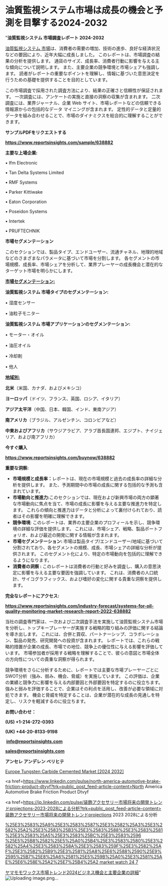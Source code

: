 # 油質監視システム市場は成長の機会と予測を目撃する2024-2032

"<strong>油質監視システム 市場調査レポート 2024-2032</strong>

<a href=https://www.reportsinsights.com/sample/638882>油質監視システム 市場</a>は、消費者の需要の増加、技術の進歩、良好な経済状況などの要因により、近年大幅に成長しました。 このレポートは、市場調査の結果の分析を提供します。 通貨のサイズ、成長率、消費者行動に影響を与える主な傾向について説明します。 また、主要企業の競争環境と市場シェアも強調します。 読者がレポートの重要なポイントを理解し、情報に基づいた意思決定を行うための基礎を提供することを目的としています。

この市場調査で採用された調査方法により、結果の正確さと信頼性が保証されます。 一次調査には、アンケートの実施と直接の洞察の収集が含まれます。 二次調査には、業界ジャーナル、企業 Web サイト、市場レポートなどの信頼できる情報源からの包括的なデータ マイニングが含まれます。 定性的データと定量的データを組み合わせることで、市場のダイナミクスを総合的に理解することができます。

<strong><b>サンプルPDFをリクエストする</b></strong>

<a href=https://www.reportsinsights.com/sample/638882><strong><u>https://www.reportsinsights.com/sample/638882</u></strong></a>

<strong>主要な上場企業:</strong>

• Ifm Electronic

• Tan Delta Systems Limited

• RMF Systems

• Parker Kittiwake

• Eaton Corporation

• Poseidon Systems

• Intertek

• PRUFTECHNIK

<strong>市場セグメンテーション</strong>

このセクションでは、製品タイプ、エンドユーザー、流通チャネル、地理的地域などのさまざまなパラメータに基づいて市場を分割します。 各セグメントの市場規模、成長率、市場シェアを分析して、業界プレーヤーの成長機会と潜在的なターゲット市場を明らかにします。

<strong><u>市場セグメンテーション</u></strong><strong><u>:</u></strong>

<strong>油質監視システム 市場タイプのセグメンテーション:</strong>

• 湿度センサー

• 油粒子モニター

<strong>油質監視システム 市場アプリケーションのセグメンテーション:</strong>

• モーター・オイル

• 油圧オイル

• 冷却剤

• 他人

<strong><u>地域別</u></strong><strong><u>:</u></strong>

<strong>北米</strong>（米国、カナダ、およびメキシコ）

<strong>ヨーロッパ</strong>（ドイツ、フランス、英国、ロシア、イタリア）

<strong>アジア太平洋</strong>（中国、日本、韓国、インド、東南アジア）

<strong>南アメリカ</strong>（ブラジル、アルゼンチン、コロンビアなど）

<strong>中東およびアフリカ</strong>（サウジアラビア、アラブ首長国連邦、エジプト、ナイジェリア、および南アフリカ）

<strong>今すぐ購入</strong>

<a href=https://www.reportsinsights.com/buynow/638882><strong><u>https://www.reportsinsights.com/buynow/638882</u></strong></a>

<strong>重要な洞察:</strong>
<ul>
  <li><strong>市場規模と成長率：</strong>レポートは、現在の市場規模と過去の成長率の詳細な分析を提供します。 また、予測期間中の市場の成長に関する包括的な予測も含まれています。</li>
  <li><strong>市場動向と推進力:</strong>このセクションでは、現在および新興市場の両方の顕著な市場動向に焦点を当て、市場の成長に影響を与える主要な推進力を特定します。 これらの傾向と推進力はデータと分析によって裏付けられており、読者はその影響を明確に理解できます。</li>
  <li><strong>競争環境</strong>: このレポートは、業界の主要企業のプロフィールを示し、競争環境の詳細な評価を提供します。 これには、市場シェア、戦略、製品ポートフォリオ、および最近の開発に関する情報が含まれます。</li>
  <li><strong>市場セグメンテーション: </strong>市場は製品タイプ/エンドユーザー/地域に基づいて分割されており、各セグメントの規模、成長、市場シェアの詳細な分析が提供されます。 このセグメント化により、特定の市場動向を包括的に理解できるようになります。</li>
  <li><strong>消費者の洞察 : </strong>このレポートは消費者の行動と好みを調査し、購入の意思決定に影響を与える主要な要因を強調しています。 これは、消費者の人口統計、サイコグラフィックス、および嗜好の変化に関する貴重な洞察を提供します。</li>
</ul>
<strong>完全なレポートにアクセス:</strong>

<a href=https://www.reportsinsights.com/industry-forecast/systems-for-oil-quality-monitoring-market-research-report-2022-638882><strong><u><b>https://www.reportsinsights.com/industry-forecast/systems-for-oil-quality-monitoring-market-research-report-2022-638882</b></u></strong></a>

当社の調査専門家は、一次および二次調査手法を実施して油質監視システム市場を分析し、トップキープレーヤーが実施する戦略的取り組みの評価に関する結論を導き出します。 これには、合併と買収、パートナーシップ、コラボレーション、製品の発売、研究開発への投資が含まれます。 レポートでは、これらの戦略的措置が企業の成長、市場での地位、競争上の優位性に与える影響を評価しています。 市場参加者が採用する戦略を理解することで、彼らの意図と市場全体の方向性についての貴重な洞察が得られます。

競争環境をさらに分析するために、レポートでは主要な市場プレーヤーごとにSWOT分析（強み、弱み、機会、脅威）を実施しています。 この評価は、企業の業績と競争力に影響を与える内部要因と外部要因を特定するのに役立ちます。 強みと弱みを評価することで、企業はその利点を活用し、改善が必要な領域に対処できます。 機会と脅威を特定することは、企業が潜在的な成長の見通しを特定し、リスクを軽減するのに役立ちます。

<strong>お問い合わせ：</strong>

<strong>(US) +1-214-272-0393</strong>

<strong>(UK) +44-20-8133-9198</strong>

<strong> </strong><a href=info@reportsinsights.com><strong><u>info@reportsinsights.com</u></strong></a>

<a href=sales@reportsinsights.com><strong><u>sales@reportsinsights.com</u></strong></a>

<strong>アンセレ アンデレン ベリヒテ</strong>

<a href=https://www.linkedin.com/pulse/europe-tungsten-carbide-cemented-market-latest-dsgef/>Europe Tungsten Carbide Cemented Market [2024 2032]</a>

<a href=https://www.linkedin.com/pulse/north-america-automotive-brake-friction-product-dtvyf?trk=public_post_feed-article-content>North America Automotive Brake Friction Product Dtvyf</a>

<a href=https://jp.linkedin.com/pulse/装飾アクセサリー市場将来の開発トレンドprojections-2023-2028による分析?trk=public_post_feed-article-content>装飾アクセサリー市場将来の開発トレンドprojections 2023 2028による分析</a>

<a href=https://www.linkedin.com/pulse/%25E3%2583%25A9%25E3%2583%2587%25E3%2582%25A3%25E3%2582%25A2%25E3%2583%25B3%25E3%2583%2588%25E3%2583%2581%25E3%2583%25A5%25E3%2583%25BC%25E3%2583%2596-%25E5%25B8%2582%25E5%25A0%25B4%25E3%2583%2580%25E3%2582%25A4%25E3%2583%258A%25E3%2583%259F%25E3%2582%25AF%25E3%2582%25B9%25E3%2581%25A8%25E6%2588%2590%25E9%2595%25B7%25E8%25A6%2581%25E5%259B%25A0%25E3%2581%25AE%25E6%258E%25A2%25E7%25B4%25A2-market-watch-24-7>%25E3%2583%25A9%25E3%2583%2587%25E3%2582%25A3%25E3%2582%25A2%25E3%2583%25B3%25E3%2583%2588%25E3%2583%2581%25E3%2583%25A5%25E3%2583%25BC%25E3%2583%2596 %25E5%25B8%2582%25E5%25A0%25B4%25E3%2583%2580%25E3%2582%25A4%25E3%2583%258A%25E3%2583%259F%25E3%2582%25AF%25E3%2582%25B9%25E3%2581%25A8%25E6%2588%2590%25E9%2595%25B7%25E8%25A6%2581%25E5%259B%25A0%25E3%2581%25AE%25E6%258E%25A2%25E7%25B4%25A2 market watch 24 7</a>

<a href=https://www.linkedin.com/pulse/ヤマモモワックス市場トレンド2024ビジネス機会と主要企業の詳細-community-market-research-rrdqf/>ヤマモモワックス市場トレンド2024ビジネス機会と主要企業の詳細</a>"
![Uploading image.png…]()
